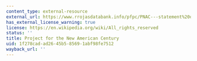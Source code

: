 ```yaml
---
content_type: external-resource
external_url: https://www.rrojasdatabank.info/pfpc/PNAC---statement%20of%20principles.pdf
has_external_license_warning: true
license: https://en.wikipedia.org/wiki/All_rights_reserved
status: ''
title: Project for the New American Century
uid: 1f278cad-ad26-45b5-8569-1abf98fe7512
wayback_url: ''
---
```

